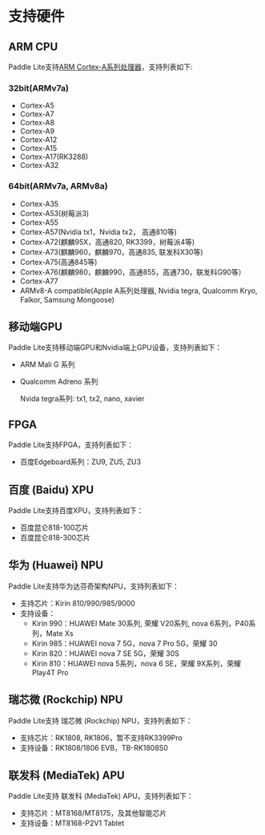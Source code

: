 
# 支持硬件


## ARM CPU
Paddle Lite支持[ARM Cortex-A系列处理器](https://en.wikipedia.org/wiki/ARM_Cortex-A)，支持列表如下:
### 32bit(ARMv7a)
- Cortex-A5
- Cortex-A7
- Cortex-A8
- Cortex-A9
- Cortex-A12
- Cortex-A15
- Cortex-A17(RK3288)
- Cortex-A32
### 64bit(ARMv7a, ARMv8a)
- Cortex-A35
- Cortex-A53(树莓派3)
- Cortex-A55
- Cortex-A57(Nvidia tx1，Nvidia tx2， 高通810等)
- Cortex-A72(麒麟95X，高通820, RK3399，树莓派4等)
- Cortex-A73(麒麟960，麒麟970，高通835, 联发科X30等)
- Cortex-A75(高通845等)
- Cortex-A76(麒麟980，麒麟990，高通855，高通730，联发科G90等）
- Cortex-A77
- ARMv8-A compatible(Apple A系列处理器, Nvidia tegra, Qualcomm Kryo, Falkor, Samsung Mongoose)

## 移动端GPU
Paddle Lite支持移动端GPU和Nvidia端上GPU设备，支持列表如下：
- ARM Mali G 系列
- Qualcomm Adreno 系列
  
  Nvida tegra系列: tx1, tx2, nano, xavier

## FPGA
Paddle Lite支持FPGA，支持列表如下：
- 百度Edgeboard系列：ZU9, ZU5, ZU3

## 百度 (Baidu) XPU
Paddle Lite支持百度XPU，支持列表如下：
- 百度昆仑818-100芯片
- 百度昆仑818-300芯片

## 华为 (Huawei) NPU
Paddle Lite支持华为达芬奇架构NPU，支持列表如下：
- 支持芯片：Kirin 810/990/985/9000
- 支持设备：
  * Kirin 990：HUAWEI Mate 30系列, 荣耀 V20系列, nova 6系列，P40系列，Mate Xs
  * Kirin 985：HUAWEI nova 7 5G，nova 7 Pro 5G，荣耀 30
  * Kirin 820：HUAWEI nova 7 SE 5G，荣耀 30S
  * Kirin 810：HUAWEI nova 5系列，nova 6 SE，荣耀 9X系列，荣耀 Play4T Pro

## 瑞芯微 (Rockchip) NPU
Paddle Lite支持 瑞芯微 (Rockchip) NPU，支持列表如下：
- 支持芯片：RK1808, RK1806，暂不支持RK3399Pro
- 支持设备：RK1808/1806 EVB，TB-RK1808S0

## 联发科 (MediaTek) APU
Paddle Lite支持 联发科 (MediaTek) APU，支持列表如下：
- 支持芯片：MT8168/MT8175，及其他智能芯片
- 支持设备：MT8168-P2V1 Tablet
